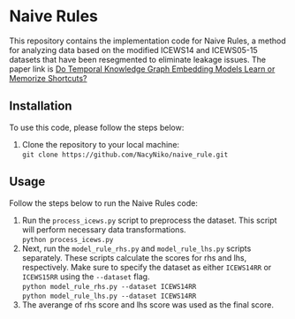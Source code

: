 # Naive Rules

This repository contains the implementation code for Naive Rules, a method for analyzing data based on the modified ICEWS14 and ICEWS05-15 datasets that have been resegmented to eliminate leakage issues. The paper link is [Do Temporal Knowledge Graph Embedding Models Learn or Memorize Shortcuts?](https://openreview.net/forum?id=UMokRwWfLW&referrer=%5BAuthor%20Console%5D(%2Fgroup%3Fid%3DNeurIPS.cc%2F2023%2FWorkshop%2FTGL%2FAuthors%23your-submissions))
## Installation

To use this code, please follow the steps below:

1. Clone the repository to your local machine:<br>
   `git clone https://github.com/NacyNiko/naive_rule.git`

   
## Usage
Follow the steps below to run the Naive Rules code:

1. Run the `process_icews.py` script to preprocess the dataset. This script will perform necessary data transformations.<br>
   `python process_icews.py`
2. Next, run the `model_rule_rhs.py` and `model_rule_lhs.py` scripts separately. These scripts calculate the scores for rhs and lhs, respectively. Make sure to specify the dataset as either `ICEWS14RR` or `ICEWS15RR` using the `--dataset` flag.<br>
   `python model_rule_rhs.py --dataset ICEWS14RR`<br>
   `python model_rule_lhs.py --dataset ICEWS14RR`
3. The averange of rhs score and lhs score was used as the final score.
   
